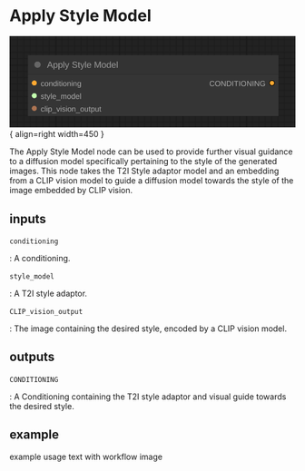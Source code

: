 # Apply Style Model

![Apply Style Model node](media/ApplyStyleModel.svg){ align=right width=450 }

The Apply Style Model node can be used to provide further visual guidance to a diffusion model specifically pertaining to the style of the generated images. This node takes the T2I Style adaptor model and an embedding from a CLIP vision model to guide a diffusion model towards the style of the image embedded by CLIP vision.


## inputs

`conditioning`

:   A conditioning.

`style_model`

:   A T2I style adaptor.

`CLIP_vision_output`

:   The image containing the desired style, encoded by a CLIP vision model.

## outputs

`CONDITIONING`

:   A Conditioning containing the T2I style adaptor and visual guide towards the desired style.

## example

example usage text with workflow image